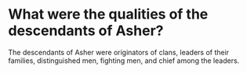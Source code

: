 # What were the qualities of the descendants of Asher?

The descendants of Asher were originators of clans, leaders of their families, distinguished men, fighting men, and chief among the leaders.
